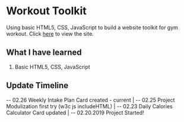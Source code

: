 # Workout Toolkit
Using basic HTML5, CSS, JavaScript to build a website toolkit for gym workout.
Click [here](http://jiahaoh.com/Workout-Toolkit/) to view the site.

## What I have learned
  1. Basic HTML5, CSS, JavaScript

## Update Timeline

-- 02.26 Weekly Intake Plan Card created - current
|
-- 02.25 Project Modulization first try (w3c js includeHTML)
|
-- 02.23 Daily Calories Calculator Card updated
|
-- 02.20.2019 Project Started!
